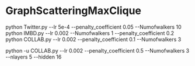 # GraphScatteringMaxClique
python Twitter.py --lr 5e-4 --penalty_coefficient 0.05 --Numofwalkers 10\
python IMBD.py --lr 0.002 --Numofwalkers 1 --penalty_coefficient 0.2\
python COLLAB.py --lr 0.002 --penalty_coefficient 0.1 --Numofwalkers 3

python -u COLLAB.py --lr 0.002 --penalty_coefficient 0.5 --Numofwalkers 3 --nlayers 5 --hidden 16
